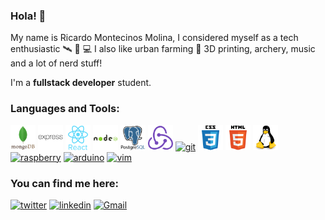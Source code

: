 ### Hola! 👋

My name is Ricardo Montecinos Molina, I considered myself as a tech enthusiastic 🛰️ 📡 💻 I also like urban farming 🌾 3D printing, archery, music and a lot of nerd stuff!

I'm a **fullstack developer** student.

### Languages and Tools:
 
[<img src="https://raw.githubusercontent.com/devicons/devicon/master/icons/mongodb/mongodb-original-wordmark.svg" alt="mongodb" width="40" height="40"/>]("https://www.mongodb.com/") 
[<img src="https://raw.githubusercontent.com/devicons/devicon/master/icons/express/express-original-wordmark.svg" alt="express" width="40" height="40"/>]("https://expressjs.com")
[<img src="https://raw.githubusercontent.com/devicons/devicon/master/icons/react/react-original-wordmark.svg" alt="react" width="40" height="40"/>]("https://reactjs.org/")
[<img src="https://raw.githubusercontent.com/devicons/devicon/master/icons/nodejs/nodejs-original-wordmark.svg" alt="nodejs" width="40" height="40"/>]("https://nodejs.org")
[<img src="https://raw.githubusercontent.com/devicons/devicon/master/icons/postgresql/postgresql-original-wordmark.svg" alt="postgresql" width="40" height="40"/>]("https://www.postgresql.org")
[<img src="https://raw.githubusercontent.com/devicons/devicon/master/icons/redux/redux-original.svg" alt="redux" width="40" height="40"/>]("https://redux.js.org")
[<img src="https://www.vectorlogo.zone/logos/git-scm/git-scm-icon.svg" alt="git" width="40" height="40"/>]("https://git-scm.com/")
[<img src="https://raw.githubusercontent.com/devicons/devicon/master/icons/css3/css3-original-wordmark.svg" alt="css3" width="40" height="40"/>]("https://www.w3schools.com/css/")
[<img src="https://raw.githubusercontent.com/devicons/devicon/master/icons/html5/html5-original-wordmark.svg" alt="html5" width="40" height="40"/>]("https://www.w3.org/html/")
[<img src="https://raw.githubusercontent.com/devicons/devicon/master/icons/linux/linux-original.svg" alt="linux" width="40" height="40"/>]("https://www.linux.org/")
[<img src="https://upload.wikimedia.org/wikipedia/ru/thumb/c/cb/Raspberry_Pi_Logo.svg/1621px-Raspberry_Pi_Logo.svg.png" alt="raspberry" width="35" height="40" />]("https://www.raspberrypi.com/")
[<img alt="arduino" width="40" height="40" src="https://brandslogos.com/wp-content/uploads/images/arduino-logo-1.png" />](https://www.arduino.cc/) 
[<img alt="vim" width="40" height="40" src="https://www.vim.org/images/vim_small.gif" />](https://www.vim.org/) 



### You can find me here:

[<img alt="twitter" src="https://img.shields.io/badge/twitter-%231DA1F2.svg?&style=for-the-badge&logo=twitter&logoColor=white" />](https://twitter.com/ric_montecinos) [<img alt="linkedin" src="https://img.shields.io/badge/linkedin-%230077B5.svg?&style=for-the-badge&logo=linkedin&logoColor=white" />](https://www.linkedin.com/in/ricardo-montecinos-molina/) [<img alt="Gmail" src="https://img.shields.io/badge/Gmail-D14836?style=for-the-badge&logo=gmail&logoColor=white"/>](mailto:rmontecinosmolina@gmail.com)
